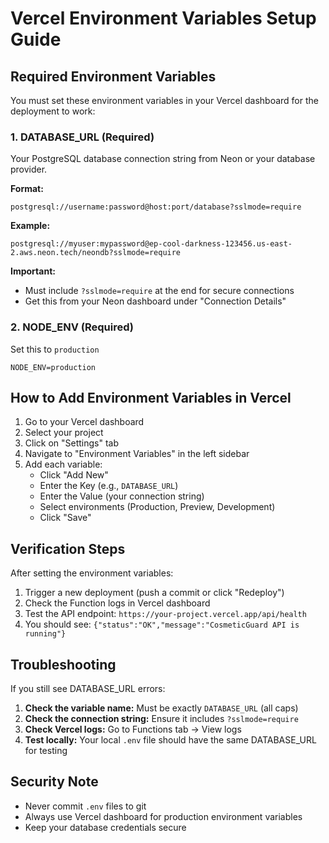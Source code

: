 # Vercel Environment Variables Setup Guide

## Required Environment Variables

You must set these environment variables in your Vercel dashboard for the deployment to work:

### 1. DATABASE_URL (Required)
Your PostgreSQL database connection string from Neon or your database provider.

**Format:**
```
postgresql://username:password@host:port/database?sslmode=require
```

**Example:**
```
postgresql://myuser:mypassword@ep-cool-darkness-123456.us-east-2.aws.neon.tech/neondb?sslmode=require
```

**Important:** 
- Must include `?sslmode=require` at the end for secure connections
- Get this from your Neon dashboard under "Connection Details"

### 2. NODE_ENV (Required)
Set this to `production`

```
NODE_ENV=production
```

## How to Add Environment Variables in Vercel

1. Go to your Vercel dashboard
2. Select your project
3. Click on "Settings" tab
4. Navigate to "Environment Variables" in the left sidebar
5. Add each variable:
   - Click "Add New"
   - Enter the Key (e.g., `DATABASE_URL`)
   - Enter the Value (your connection string)
   - Select environments (Production, Preview, Development)
   - Click "Save"

## Verification Steps

After setting the environment variables:

1. Trigger a new deployment (push a commit or click "Redeploy")
2. Check the Function logs in Vercel dashboard
3. Test the API endpoint: `https://your-project.vercel.app/api/health`
4. You should see: `{"status":"OK","message":"CosmeticGuard API is running"}`

## Troubleshooting

If you still see DATABASE_URL errors:

1. **Check the variable name:** Must be exactly `DATABASE_URL` (all caps)
2. **Check the connection string:** Ensure it includes `?sslmode=require`
3. **Check Vercel logs:** Go to Functions tab → View logs
4. **Test locally:** Your local `.env` file should have the same DATABASE_URL for testing

## Security Note

- Never commit `.env` files to git
- Always use Vercel dashboard for production environment variables
- Keep your database credentials secure